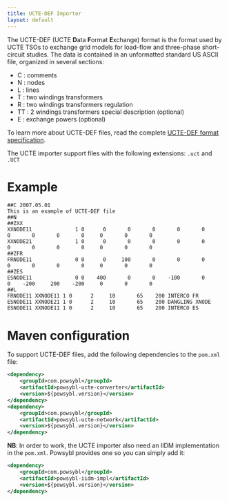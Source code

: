```yaml
---
title: UCTE-DEF Importer
layout: default
---
```


The UCTE-DEF (UCTE **D**ata **F**ormat **E**xchange) format is the format used by UCTE TSOs to exchange grid models for
load-flow and three-phase short-circuit studies. The data is contained in an unformatted standard US ASCII file, organized in
several sections:
- C : comments
- N : nodes
- L : lines
- T : two windings transformers
- R : two windings transformers regulation
- TT : 2 windings transformers special description (optional)
- E : exchange powers (optional)

To learn more about UCTE-DEF files, read the complete [UCTE-DEF format specification](https://cimug.ucaiug.org/Groups/Model%20Exchange/UCTE-format.pdf).

The UCTE importer support files with the following extensions: `.uct` and `.UCT`

# Example
```
##C 2007.05.01
This is an example of UCTE-DEF file
##N
##ZXX
XXNODE11              1 0      0       0       0       0       0       0       0       0       0     0       0       0
XXNODE21              1 0      0       0       0       0       0       0       0       0       0     0       0       0
##ZFR
FRNODE11              0 0      0     100       0       0       0       0       0       0       0     0       0       0
##ZES
ESNODE11              0 0    400       0       0    -100       0       0    -200     200    -200     0       0       0
##L
FRNODE11 XXNODE11 1 0      2     10       65    200 INTERCO FR
ESNODE11 XXNODE21 1 0      2     10       65    200 DANGLING XNODE
ESNODE11 XXNODE11 1 0      2     10       65    200 INTERCO ES
```

# Maven configuration
To support UCTE-DEF files, add the following dependencies to the `pom.xml` file:
```xml
<dependency>
    <groupId>com.powsybl</groupId>
    <artifactId>powsybl-ucte-converter</artifactId>
    <version>${powsybl.version}</version>
</dependency>
<dependency>
    <groupId>com.powsybl</groupId>
    <artifactId>powsybl-ucte-network</artifactId>
    <version>${powsybl.version}</version>
</dependency>
```
**NB**: In order to work, the UCTE importer also need an IIDM implementation in the `pom.xml`. Powsybl
provides one so you can simply add it:
```xml
<dependency>
    <groupId>com.powsybl</groupId>
    <artifactId>powsybl-iidm-impl</artifactId>
    <version>${powsybl.version}</version>
</dependency>
```
